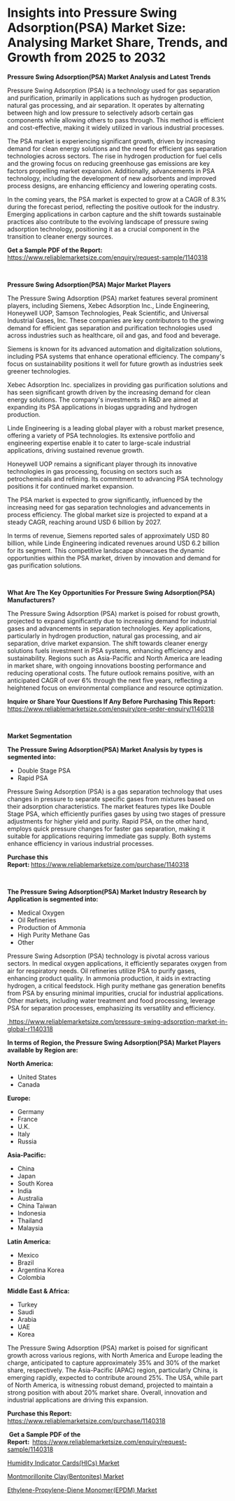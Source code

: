 <p><h1>Insights into Pressure Swing Adsorption(PSA) Market Size: Analysing Market Share, Trends, and Growth from 2025 to 2032</h1></p><p><strong>Pressure Swing Adsorption(PSA) Market Analysis and Latest Trends</strong></p>
<p><p>Pressure Swing Adsorption (PSA) is a technology used for gas separation and purification, primarily in applications such as hydrogen production, natural gas processing, and air separation. It operates by alternating between high and low pressure to selectively adsorb certain gas components while allowing others to pass through. This method is efficient and cost-effective, making it widely utilized in various industrial processes.</p><p>The PSA market is experiencing significant growth, driven by increasing demand for clean energy solutions and the need for efficient gas separation technologies across sectors. The rise in hydrogen production for fuel cells and the growing focus on reducing greenhouse gas emissions are key factors propelling market expansion. Additionally, advancements in PSA technology, including the development of new adsorbents and improved process designs, are enhancing efficiency and lowering operating costs.</p><p>In the coming years, the PSA market is expected to grow at a CAGR of 8.3% during the forecast period, reflecting the positive outlook for the industry. Emerging applications in carbon capture and the shift towards sustainable practices also contribute to the evolving landscape of pressure swing adsorption technology, positioning it as a crucial component in the transition to cleaner energy sources.</p></p>
<p><strong>Get a Sample PDF of the Report:&nbsp;</strong> <a href="https://www.reliablemarketsize.com/enquiry/request-sample/1140318?utm_campaign=1879&utm_medium=2&utm_source=Github&utm_content=ia&utm_term=25032025&utm_id=pressure-swing-adsorptionpsa">https://www.reliablemarketsize.com/enquiry/request-sample/1140318</a></p>
<p>&nbsp;</p>
<p><strong>Pressure Swing Adsorption(PSA) Major Market Players</strong></p>
<p><p>The Pressure Swing Adsorption (PSA) market features several prominent players, including Siemens, Xebec Adsorption Inc., Linde Engineering, Honeywell UOP, Samson Technologies, Peak Scientific, and Universal Industrial Gases, Inc. These companies are key contributors to the growing demand for efficient gas separation and purification technologies used across industries such as healthcare, oil and gas, and food and beverage.</p><p>Siemens is known for its advanced automation and digitalization solutions, including PSA systems that enhance operational efficiency. The company's focus on sustainability positions it well for future growth as industries seek greener technologies.</p><p>Xebec Adsorption Inc. specializes in providing gas purification solutions and has seen significant growth driven by the increasing demand for clean energy solutions. The company's investments in R&D are aimed at expanding its PSA applications in biogas upgrading and hydrogen production.</p><p>Linde Engineering is a leading global player with a robust market presence, offering a variety of PSA technologies. Its extensive portfolio and engineering expertise enable it to cater to large-scale industrial applications, driving sustained revenue growth.</p><p>Honeywell UOP remains a significant player through its innovative technologies in gas processing, focusing on sectors such as petrochemicals and refining. Its commitment to advancing PSA technology positions it for continued market expansion.</p><p>The PSA market is expected to grow significantly, influenced by the increasing need for gas separation technologies and advancements in process efficiency. The global market size is projected to expand at a steady CAGR, reaching around USD 6 billion by 2027.</p><p>In terms of revenue, Siemens reported sales of approximately USD 80 billion, while Linde Engineering indicated revenues around USD 6.2 billion for its segment. This competitive landscape showcases the dynamic opportunities within the PSA market, driven by innovation and demand for gas purification solutions.</p></p>
<p>&nbsp;</p>
<p><strong>What Are The Key Opportunities For Pressure Swing Adsorption(PSA) Manufacturers?</strong></p>
<p><p>The Pressure Swing Adsorption (PSA) market is poised for robust growth, projected to expand significantly due to increasing demand for industrial gases and advancements in separation technologies. Key applications, particularly in hydrogen production, natural gas processing, and air separation, drive market expansion. The shift towards cleaner energy solutions fuels investment in PSA systems, enhancing efficiency and sustainability. Regions such as Asia-Pacific and North America are leading in market share, with ongoing innovations boosting performance and reducing operational costs. The future outlook remains positive, with an anticipated CAGR of over 6% through the next five years, reflecting a heightened focus on environmental compliance and resource optimization.</p></p>
<p><strong>Inquire or Share Your Questions If Any Before Purchasing This Report:</strong> <a href="https://www.reliablemarketsize.com/enquiry/pre-order-enquiry/1140318?utm_campaign=1879&utm_medium=2&utm_source=Github&utm_content=ia&utm_term=25032025&utm_id=pressure-swing-adsorptionpsa">https://www.reliablemarketsize.com/enquiry/pre-order-enquiry/1140318</a></p>
<p>&nbsp;</p>
<p><strong>Market Segmentation</strong></p>
<p><strong>The Pressure Swing Adsorption(PSA) Market Analysis by types is segmented into:</strong></p>
<p><ul><li>Double Stage PSA</li><li>Rapid PSA</li></ul></p>
<p><p>Pressure Swing Adsorption (PSA) is a gas separation technology that uses changes in pressure to separate specific gases from mixtures based on their adsorption characteristics. The market features types like Double Stage PSA, which efficiently purifies gases by using two stages of pressure adjustments for higher yield and purity. Rapid PSA, on the other hand, employs quick pressure changes for faster gas separation, making it suitable for applications requiring immediate gas supply. Both systems enhance efficiency in various industrial processes.</p></p>
<p><strong>Purchase this Report:&nbsp;</strong><a href="https://www.reliablemarketsize.com/purchase/1140318?utm_campaign=1879&utm_medium=2&utm_source=Github&utm_content=ia&utm_term=25032025&utm_id=pressure-swing-adsorptionpsa">https://www.reliablemarketsize.com/purchase/1140318</a></p>
<p>&nbsp;</p>
<p><strong>The Pressure Swing Adsorption(PSA) Market Industry Research by Application is segmented into:</strong></p>
<p><ul><li>Medical Oxygen</li><li>Oil Refineries</li><li>Production of Ammonia</li><li>High Purity Methane Gas</li><li>Other</li></ul></p>
<p><p>Pressure Swing Adsorption (PSA) technology is pivotal across various sectors. In medical oxygen applications, it efficiently separates oxygen from air for respiratory needs. Oil refineries utilize PSA to purify gases, enhancing product quality. In ammonia production, it aids in extracting hydrogen, a critical feedstock. High purity methane gas generation benefits from PSA by ensuring minimal impurities, crucial for industrial applications. Other markets, including water treatment and food processing, leverage PSA for separation processes, emphasizing its versatility and efficiency.</p></p>
<p><a href="https://www.reliablemarketsize.com/pressure-swing-adsorption-market-in-global-r1140318?utm_campaign=1879&utm_medium=2&utm_source=Github&utm_content=ia&utm_term=25032025&utm_id=pressure-swing-adsorptionpsa">&nbsp;https://www.reliablemarketsize.com/pressure-swing-adsorption-market-in-global-r1140318</a></p>
<p><strong>In terms of Region, the Pressure Swing Adsorption(PSA) Market Players available by Region are:</strong></p>
<p>
    <p> <strong> North America: </strong>
        <ul>
            <li>United States</li>
            <li>Canada</li>
        </ul>
        </p> 
    <p> <strong> Europe: </strong>
        <ul>
            <li>Germany</li>
            <li>France</li>
            <li>U.K.</li>
            <li>Italy</li>
            <li>Russia</li>
        </ul>
        </p> 
    <p> <strong> Asia-Pacific: </strong>
        <ul>
            <li>China</li>
            <li>Japan</li>
            <li>South Korea</li>
            <li>India</li>
            <li>Australia</li>
            <li>China Taiwan</li>
            <li>Indonesia</li>
            <li>Thailand</li>
            <li>Malaysia</li>
        </ul>
        </p> 
    <p> <strong> Latin America: </strong>
        <ul>
            <li>Mexico</li>
            <li>Brazil</li>
            <li>Argentina Korea</li>
            <li>Colombia</li>
        </ul>
        </p> 
    <p> <strong> Middle East & Africa: </strong>
        <ul>
            <li>Turkey</li>
            <li>Saudi</li>
            <li>Arabia</li>
            <li>UAE</li>
            <li>Korea</li>
        </ul>
    </p>
    </p>
<p><p>The Pressure Swing Adsorption (PSA) market is poised for significant growth across various regions, with North America and Europe leading the charge, anticipated to capture approximately 35% and 30% of the market share, respectively. The Asia-Pacific (APAC) region, particularly China, is emerging rapidly, expected to contribute around 25%. The USA, while part of North America, is witnessing robust demand, projected to maintain a strong position with about 20% market share. Overall, innovation and industrial applications are driving this expansion.</p></p>
<p><strong>Purchase this Report: </strong><a href="https://www.reliablemarketsize.com/purchase/1140318?utm_campaign=1879&utm_medium=2&utm_source=Github&utm_content=ia&utm_term=25032025&utm_id=pressure-swing-adsorptionpsa">https://www.reliablemarketsize.com/purchase/1140318</a></p>
<p>&nbsp;<strong>Get a Sample PDF of the Report:&nbsp;&nbsp;</strong><a href="https://www.reliablemarketsize.com/enquiry/request-sample/1140318?utm_campaign=1879&utm_medium=2&utm_source=Github&utm_content=ia&utm_term=25032025&utm_id=pressure-swing-adsorptionpsa">https://www.reliablemarketsize.com/enquiry/request-sample/1140318</a></p>
<p><strong></strong></p>
<p><p><a href="https://github.com/FassouRP/Market-Research-Report-List-7/blob/main/humidity-indicator-cardshics-market.md?utm_campaign=1879&utm_medium=2&utm_source=Github&utm_content=ia&utm_term=25032025&utm_id=pressure-swing-adsorptionpsa">Humidity Indicator Cards(HICs) Market</a></p><p><a href="https://github.com/juniordelafrance/Market-Research-Report-List-5/blob/main/montmorillonite-claybentonites-market.md?utm_campaign=1879&utm_medium=2&utm_source=Github&utm_content=ia&utm_term=25032025&utm_id=pressure-swing-adsorptionpsa">Montmorillonite Clay(Bentonites) Market</a></p><p><a href="https://github.com/zeraikulkawb/Market-Research-Report-List-1/blob/main/ethylene-propylene-diene-monomerepdm-market.md?utm_campaign=1879&utm_medium=2&utm_source=Github&utm_content=ia&utm_term=25032025&utm_id=pressure-swing-adsorptionpsa">Ethylene-Propylene-Diene Monomer(EPDM) Market</a></p></p>
